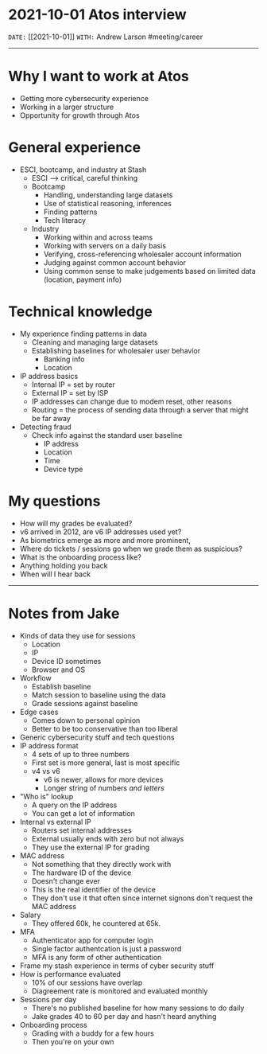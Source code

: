# 2021-10-01 Atos interview
`DATE:` [[2021-10-01]]
`WITH:` Andrew Larson
#meeting/career 

---
# Why I want to work at Atos
- Getting more cybersecurity experience
- Working in a larger structure
- Opportunity for growth through Atos

# General experience
- ESCI, bootcamp, and industry at Stash
	- ESCI --> critical, careful thinking
	- Bootcamp
		- Handling, understanding large datasets
		- Use of statistical reasoning, inferences
		- Finding patterns
		- Tech literacy
	- Industry
		- Working within and across teams
		- Working with servers on a daily basis
		- Verifying, cross-referencing wholesaler account information
		- Judging against common account behavior
		- Using common sense to make judgements based on limited data (location, payment info)

# Technical knowledge
- My experience finding patterns in data
	- Cleaning and managing large datasets
	- Establishing baselines for wholesaler user behavior
		- Banking info
		- Location
- IP address basics
	- Internal IP  = set by router
	- External IP = set by ISP
	- IP addresses can change due to modem reset, other reasons
	- Routing = the process of sending data through a server that might be far away
- Detecting fraud
	- Check info against the standard user baseline
		- IP address
		- Location
		- Time
		- Device type

# My questions
- How will my grades be evaluated?
- v6 arrived in 2012, are v6 IP addresses used yet?
- As biometrics emerge as more and more prominent, 
- Where do tickets / sessions go when we grade them as suspicious?
- What is the onboarding process like?
- Anything holding you back
- When will I hear back

-----------------------------------
# Notes from Jake
- Kinds of data they use for sessions
	- Location
	- IP
	- Device ID sometimes
	- Browser and OS
- Workflow
	- Establish baseline
	- Match session to baseline using the data
	- Grade sessions against baseline
- Edge cases
	- Comes down to personal opinion
	- Better to be too conservative than too liberal
- Generic cybersecurity stuff and tech questions
- IP address format
	- 4 sets of up to three numbers
	- First set is more general, last is most specific
	- v4 vs v6
		- v6 is newer, allows for more devices
		- Longer string of numbers *and letters*
- "Who is" lookup
	- A query on the IP address
	- You can get a lot of information
- Internal vs external IP
	- Routers set internal addresses
	- External usually ends with zero but not always
	- They use the external IP for grading
- MAC address
	- Not something that they directly work with
	- The hardware ID of the device
	- Doesn't change ever
	- This is the real identifier of the device
	- They don't use it that often since internet signons don't request the MAC address
- Salary
	- They offered 60k, he countered at 65k. 
- MFA
	- Authenticator app for computer login
	- Single factor authentcation is just a password
	- MFA is any form of other authentication
- Frame my stash experience in terms of cyber security stuff
- How is performance evaluated
	- 10% of our sessions have overlap
	- Diagreement rate is monitored and evaluated monthly
- Sessions per day
	- There's no published baseline for how many sessions to do daily
	- Jake grades 40 to 60 per day and hasn't heard anything
- Onboarding process
	- Grading with a buddy for a few hours
	- Then you're on your own